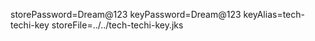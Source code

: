 storePassword=Dream@123
keyPassword=Dream@123
keyAlias=tech-techi-key
storeFile=../../tech-techi-key.jks
